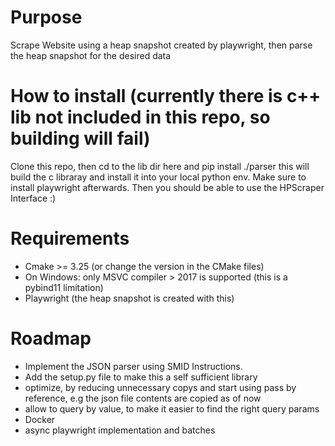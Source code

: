# Purpose
Scrape Website using a heap snapshot created by playwright, then parse the heap snapshot for the desired data 

# How to install (currently there is c++ lib not included in this repo, so building will fail)
Clone this repo, then cd to the lib dir here and pip install ./parser
this will build the c libraray and install it into your local python env.
Make sure to install playwright afterwards. 
Then you should be able to use the HPScraper Interface :)

# Requirements
- Cmake >= 3.25 (or change the version in the CMake files)
- On Windows: only MSVC compiler > 2017 is supported (this is a pybind11 limitation)
- Playwright (the heap snapshot is created with this)


# Roadmap
- Implement the JSON parser using SMID Instructions.
- Add the setup.py file to make this a self sufficient library
- optimize, by reducing unnecessary copys and start using pass by reference, e.g the json file contents are copied as of now 
- allow to query by value, to make it easier to find the right query params
- Docker
- async playwright implementation and batches
